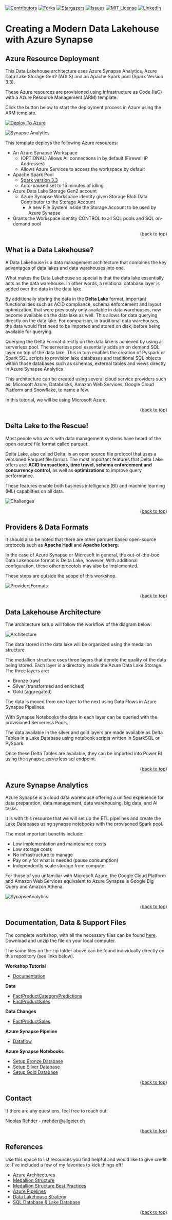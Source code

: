 <a name="readme-top"></a>

<!-- PROJECT SHIELDS -->
<!--
*** I'm using markdown "reference style" links for readability.
*** Reference links are enclosed in brackets [ ] instead of parentheses ( ).
*** See the bottom of this document for the declaration of the reference variables
*** for contributors-url, forks-url, etc. This is an optional, concise syntax you may use.
*** https://www.markdownguide.org/basic-syntax/#reference-style-links
-->
[![Contributors][contributors-shield]][contributors-url]
[![Forks][forks-shield]][forks-url]
[![Stargazers][stars-shield]][stars-url]
[![Issues][issues-shield]][issues-url]
[![MIT License][license-shield]][license-url]
[![LinkedIn][linkedin-shield]][linkedin-url]



<!-- ABOUT THE PROJECT -->
# Creating a Modern Data Lakehouse with Azure Synapse
## Azure Resource Deployment

This Data Lakehouse architecture uses Azure Synapse Analytics, Azure Data Lake Storage Gen2 (ADLS) and an Apache Spark pool (Spark Version 3.3). 

These Azure resources are provisioned using Infrastructure as Code (IaC) with a Azure Resource Management (ARM) template.

Click the button below to start the deployment process in Azure using the ARM template.

[![Deploy To Azure][azure-schield]][azure-url]

![Synapse Analytics](images/Data-Lakehouse.png)

This template deploys the following Azure resources:

- An Azure Synapse Workspace
  - (OPTIONAL) Allows All connections in by default (Firewall IP Addresses)
  - Allows Azure Services to access the workspace by default  
- Apache Spark Pool
  - [Spark version 3.3](https://learn.microsoft.com/en-us/azure/synapse-analytics/spark/apache-spark-33-runtime)
  - Auto-paused set to 15 minutes of idling
- Azure Data Lake Storage Gen2 account
  - Azure Synapse Workspace identity given Storage Blob Data Contributor to the Storage Account
    - A new File System inside the Storage Account to be used by Azure Synapse
- Grants the Workspace identity CONTROL to all SQL pools and SQL on-demand pool

<p align="right">(<a href="#readme-top">back to top</a>)</p>


<!-- GETTING STARTED -->
## What is a Data Lakehouse?

A Data Lakehouse is a data management architecture that combines the key advantages of data lakes and data warehouses into one. 

What makes the Data Lakehouse so special is that the data lake essentially acts as the data warehouse. In other words, a relational database layer is added over the data in the data lake. 

By additionally storing the data in the **Delta Lake** format, important functionalities such as ACID compliance, schema enforcement and layout optimization, that were previously only available in data warehouses, now become available on the data lake as well. This allows for data querying directly on the data lake. For comparison, in traditional data warehouses, the data would first need to be imported and stored on disk, before being available for querying.

Querying the Delta Format directly on the data lake is achieved by using a serverless pool. The serverless pool essentially adds an on demand SQL layer on top of the data lake. This in turn enables the creation of Pyspark or Spark SQL scripts to provision lake databases and traditional SQL objects within those databases such as schemas, external tables and views directly in Azure Synapse Analytics.

This architecture can be created using several cloud service providers such as: Microsoft Azure, Databricks, Amazon Web Services, Google Cloud Platform and Snowflake, to name a few.

In this tutorial, we will be using Microsoft Azure.

<p align="right">(<a href="#readme-top">back to top</a>)</p>

## Delta Lake to the Rescue!

Most people who work with data management systems have heard of the open-source file format called parquet.

Delta Lake, also called Delta, is an open source file protocol that uses a versioned Parquet file format. The most important features that Delta Lake offers are: **ACID transactions, time travel, schema enforcement and concurrency control**, as well as **optimizations** to improve query performance. 

These features enable both business intelligence (BI) and machine learning (ML) capabilties on all data.

![Challenges](images/Delta-Lake-Challenges.png)

<p align="right">(<a href="#readme-top">back to top</a>)</p>

## Providers & Data Formats

It should also be noted that there are other parquet based open-source protocols such as **Apache Hudi** and **Apache Iceberg**. 

In the case of Azure Synapse or Microsoft in general, the out-of-the-box Data Lakehouse format is Delta Lake, however, With additional configuration, these other procotols may also be implemented. 

These steps are outside the scope of this workshop.

![ProvidersFormats](images/Providers-Formats.png)

<p align="right">(<a href="#readme-top">back to top</a>)</p>

## Data Lakehouse Architecture

The architecture setup will follow the workflow of the diagram below:

![Architecture](images/Data-Lakehouse-Architecture.png)

The data stored in the data lake will be organized using the medallion structure. 

The medallion structure uses three layers that denote the quality of the data being stored. Each layer is a directory inside the Azure Data Lake Storage. The three layers are: 

- Bronze (raw)
- Silver (transformed and enriched)
- Gold (aggregated)
 
The data is moved from one layer to the next using Data Flows in Azure Synapse Pipelines.

With Synapse Notebooks the data in each layer can be queried with the provisioned Serverless Pools. 

The data available in the silver and gold layers are made available as Delta Tables in a Lake Database using notebook scripts written in SparkSQL or PySpark.

Once these Delta Tables are available, they can be imported into Power BI using the synapse serverless sql endpoint.

<p align="right">(<a href="#readme-top">back to top</a>)</p>

## Azure Synapse Analytics

Azure Synapse is a cloud data warehouse offering a unified experience for data preparation, data management, data warehousing, big data, and AI tasks.

It is with this resource that we will set up the ETL pipelines and create the Lake Databases using synapse notebooks with the provisoned Spark pool.

The most important benefits include:

- Low implementation and maintenance costs
- Low storage costs
- No infrastructure to manage
- Pay only for what is needed (pause consumption)
- Independently scale storage from compute

For those of you unfamiliar with Microsoft Azure, the Google Cloud Platform and Amazon Web Services equivalent to Azure Synapse is Google Big Query and Amazon Athena.

![SynapseAnalytics](images/Azure-Synapse-Analytics.png)

<p align="right">(<a href="#readme-top">back to top</a>)</p>

<!-- FILES -->
## Documentation, Data & Support Files

The complete workshop, with all the necessary files can be found [here](Modern-Data-Lakehouse.zip). Download and unzip the file on your local computer.

The same files on the zip folder above can be found individually directly on this repository (see links below).

**Workshop Tutorial**

- [Documentation](documentation/Creating-a-Modern-Data-Lakehouse-with-Azure-Synapse.pdf)

**Data**

- [FactProductCategoryPredictions](data/FactProductCategoryPredictions.csv)
- [FactProductSales](data/FactProductSales.csv)

**Data Changes**

- [FactProductSales](data/changes/FactProductSales.csv)

**Azure Synapse Pipeline**

- [Dataflow](documentation/support/pipeline/TransformDeltaFormat.zip)

**Azure Synapse Notebooks**

- [Setup Bronze Database](documentation/support/notebooks/Setup-Bronze-Database.sql)
- [Setup Silver Database](documentation/support/notebooks/Setup-Silver-Database.sql)
- [Setup Gold Database](documentation/support/notebooks/Setup-Gold-Database.sql)


<p align="right">(<a href="#readme-top">back to top</a>)</p>


<!-- CONTACT -->
## Contact

If there are any questions, feel free to reach out!

Nicolas Rehder - nrehder@allgeier.ch

<p align="right">(<a href="#readme-top">back to top</a>)</p>


<!-- REFERENCES -->
## References

Use this space to list resources you find helpful and would like to give credit to. I've included a few of my favorites to kick things off!

* [Azure Architectures](https://learn.microsoft.com/en-us/azure/architecture/browse/)
* [Medallion Structure](https://learn.microsoft.com/en-us/azure/databricks/lakehouse/medallion)
* [Medallion Structure Best Practices](https://piethein.medium.com/medallion-architecture-best-practices-for-managing-bronze-silver-and-gold-486de7c90055)
* [Azure Pipelines](https://aarfahrayees.medium.com/delta-lake-26e76469322c)
* [Data Lakehouse Strategy](https://techcommunity.microsoft.com/t5/azure-synapse-analytics-blog/building-the-lakehouse-implementing-a-data-lake-strategy-with/ba-p/3612291)
* [SQL Database & Lake Database](https://learn.microsoft.com/en-us/answers/questions/784144/what-is-the-difference-between-sql-database-and-la)

<p align="right">(<a href="#readme-top">back to top</a>)</p>



<!-- MARKDOWN LINKS & IMAGES -->
<!-- https://www.markdownguide.org/basic-syntax/#reference-style-links -->
[contributors-shield]: https://img.shields.io/github/contributors/AllgeierSchweiz/azure-data-lakehouse.svg?style=for-the-badge
[contributors-url]: https://github.com/AllgeierSchweiz/azure-data-lakehouse/graphs/contributors
[forks-shield]: https://img.shields.io/github/forks/AllgeierSchweiz/azure-data-lakehouse.svg?style=for-the-badge
[forks-url]: https://github.com/AllgeierSchweiz/azure-data-lakehouse/network/members
[stars-shield]: https://img.shields.io/github/stars/AllgeierSchweiz/azure-data-lakehouse.svg?style=for-the-badge
[stars-url]: https://github.com/AllgeierSchweiz/azure-data-lakehouse/stargazers
[issues-shield]: https://img.shields.io/github/issues/AllgeierSchweiz/azure-data-lakehouse.svg?style=for-the-badge
[issues-url]: https://github.com/AllgeierSchweiz/azure-data-lakehouse/issues
[license-shield]: https://img.shields.io/github/license/AllgeierSchweiz/azure-data-lakehouse.svg?style=for-the-badge
[license-url]: https://github.com/AllgeierSchweiz/azure-data-lakehouse/blob/master/LICENSE.txt
[linkedin-shield]: https://img.shields.io/badge/-LinkedIn-black.svg?style=for-the-badge&logo=linkedin&colorB=555
[linkedin-url]: https://www.linkedin.com/in/nicolas-a-rehder/
[azure-schield]: https://raw.githubusercontent.com/Azure/azure-quickstart-templates/master/1-CONTRIBUTION-GUIDE/images/deploytoazure.svg?sanitize=true
[azure-url]: https://portal.azure.com/#create/Microsoft.Template/uri/https%3A%2F%2Fraw.githubusercontent.com%2FAllgeierSchweiz%2Fazure-data-lakehouse%2Fmain%2Fazuredeploy.json
[product-screenshot]: images/screenshot.png
[Next.js]: https://img.shields.io/badge/next.js-000000?style=for-the-badge&logo=nextdotjs&logoColor=white
[Next-url]: https://nextjs.org/
[React.js]: https://img.shields.io/badge/React-20232A?style=for-the-badge&logo=react&logoColor=61DAFB
[React-url]: https://reactjs.org/
[Vue.js]: https://img.shields.io/badge/Vue.js-35495E?style=for-the-badge&logo=vuedotjs&logoColor=4FC08D
[Vue-url]: https://vuejs.org/
[Angular.io]: https://img.shields.io/badge/Angular-DD0031?style=for-the-badge&logo=angular&logoColor=white
[Angular-url]: https://angular.io/
[Svelte.dev]: https://img.shields.io/badge/Svelte-4A4A55?style=for-the-badge&logo=svelte&logoColor=FF3E00
[Svelte-url]: https://svelte.dev/
[Laravel.com]: https://img.shields.io/badge/Laravel-FF2D20?style=for-the-badge&logo=laravel&logoColor=white
[Laravel-url]: https://laravel.com
[Bootstrap.com]: https://img.shields.io/badge/Bootstrap-563D7C?style=for-the-badge&logo=bootstrap&logoColor=white
[Bootstrap-url]: https://getbootstrap.com
[JQuery.com]: https://img.shields.io/badge/jQuery-0769AD?style=for-the-badge&logo=jquery&logoColor=white
[JQuery-url]: https://jquery.com 
